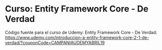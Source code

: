 # Curso: Entity Framework Core - De Verdad
Código fuente para el curso de Udemy: Entity Framework Core - De Verdad: https://www.udemy.com/introduccion-a-entity-framework-core-2-1-de-verdad/?couponCode=CAMPANIAUDEMYABRIL19
